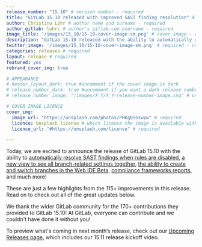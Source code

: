 ```yaml
---
release_number: "15.10" # version number - required
title: "GitLab 15.10 released with improved SAST finding resolution" # short title (no longer than 62 characters) - required
author: Christina Lohr # author name and surname - required
author_gitlab: lohrc # author's gitlab.com username - required
image_title: '/images/15_10/15-10-cover-image-sm.png' # cover image - required
description: "GitLab 15.10 released with the ability to automatically resolve SAST findings when rules are disabled, a new view to see all branch-related settings together, the ability to create and switch branches in the Web IDE Beta, compliance frameworks reports, and much more!" # short description - required
twitter_image: '/images/15_10/15-10-cover-image-sm.png' # required - copy URL from image title section above
categories: releases # required
layout: release # required
featured: yes
rebrand_cover_img: true

# APPEARANCE
# header_layout_dark: true #uncomment if the cover image is dark
# release_number_dark: true #uncomment if you want a dark release number
# release_number_image: "/images/X_Y/X_Y-release-number-image.svg" # uncomment if you want a svg image to replace the release number that normally overlays the background image

# COVER IMAGE LICENCE
cover_img:
  image_url: "https://unsplash.com/photos/PHKgQSGzwpw" # required
  licence: Unsplash license # which licence the image is available with - required
  licence_url: "#https://unsplash.com/license" # required

---
```


<!--
This is the release blog post file. Add here the introduction only.
All remaining content goes into data/release-posts/.

**Use the merge request template "Release-Post", and please set the calendar due
date for each stage (general contributions, review).**

Read through the Release Posts Handbook for more information:
https://about.gitlab.com/handbook/marketing/blog/release-posts/#introduction
-->

Today, we are excited to announce the release of GitLab 15.10 with the ability to [automatically resolve SAST findings when rules are disabled](#automatically-resolve-sast-findings-when-rules-are-disabled), [a new view to see all branch-related settings together](#see-all-branch-related-settings-together), [the ability to create and switch branches in the Web IDE Beta](#create-and-switch-branches-in-the-web-ide-beta), [compliance frameworks reports](#compliance-frameworks-report), and much more!

These are just a few highlights from the 115+ improvements in this release. Read on to check out all of the great updates below.

We thank the wider GitLab community for the 170+ contributions they provided to GitLab 15.10! At GitLab, everyone can contribute and we couldn't have done it without you!

To preview what's coming in next month’s release, check out our [Upcoming Releases page](/direction/kickoff/), which includes our 15.11 release kickoff video.
